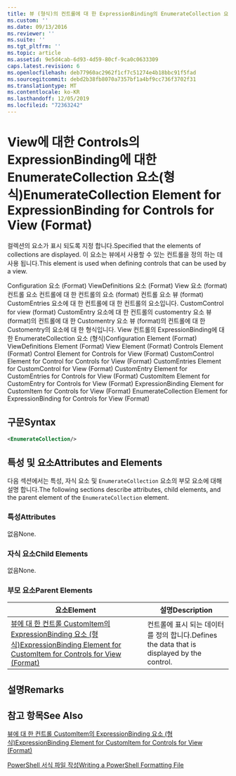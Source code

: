 ```yaml
---
title: 뷰 (형식)의 컨트롤에 대 한 ExpressionBinding의 EnumerateCollection 요소 | Microsoft Docs
ms.custom: ''
ms.date: 09/13/2016
ms.reviewer: ''
ms.suite: ''
ms.tgt_pltfrm: ''
ms.topic: article
ms.assetid: 9e5d4cab-6d93-4d59-80cf-9ca0c0633309
caps.latest.revision: 6
ms.openlocfilehash: deb77960ac2962f1cf7c51274e4b18bbc91f5fad
ms.sourcegitcommit: debd2b38fb8070a7357bf1a4bf9cc736f3702f31
ms.translationtype: MT
ms.contentlocale: ko-KR
ms.lasthandoff: 12/05/2019
ms.locfileid: "72363242"
---
```

# <a name="enumeratecollection-element-for-expressionbinding-for-controls-for-view-format"></a><span data-ttu-id="31e4c-102">View에 대한 Controls의 ExpressionBinding에 대한 EnumerateCollection 요소(형식)</span><span class="sxs-lookup"><span data-stu-id="31e4c-102">EnumerateCollection Element for ExpressionBinding for Controls for View (Format)</span></span>

<span data-ttu-id="31e4c-103">컬렉션의 요소가 표시 되도록 지정 합니다.</span><span class="sxs-lookup"><span data-stu-id="31e4c-103">Specified that the elements of collections are displayed.</span></span> <span data-ttu-id="31e4c-104">이 요소는 뷰에서 사용할 수 있는 컨트롤을 정의 하는 데 사용 됩니다.</span><span class="sxs-lookup"><span data-stu-id="31e4c-104">This element is used when defining controls that can be used by a view.</span></span>

<span data-ttu-id="31e4c-105">Configuration 요소 (Format) ViewDefinitions 요소 (Format) View 요소 (format) 컨트롤 요소 컨트롤에 대 한 컨트롤의 요소 (format) 컨트롤 요소 뷰 (format) CustomEntries 요소에 대 한 컨트롤에 대 한 컨트롤의 요소입니다. CustomControl for view (format) CustomEntry 요소에 대 한 컨트롤의 customentry 요소 뷰 (format)의 컨트롤에 대 한 Customentry 요소 뷰 (format)의 컨트롤에 대 한 Customentry의 요소에 대 한 형식입니다. View 컨트롤의 ExpressionBinding에 대 한 EnumerateCollection 요소 (형식)</span><span class="sxs-lookup"><span data-stu-id="31e4c-105">Configuration Element (Format) ViewDefinitions Element (Format) View Element (Format) Controls Element (Format) Control Element for Controls for View (Format) CustomControl Element for Control for Controls for View (Format) CustomEntries Element for CustomControl for View (Format) CustomEntry Element for CustomEntries for Controls for View (Format) CustomItem Element for CustomEntry for Controls for View (Format) ExpressionBinding Element for CustomItem for Controls for View (Format) EnumerateCollection Element for ExpressionBinding for Controls for View (Format)</span></span>

## <a name="syntax"></a><span data-ttu-id="31e4c-106">구문</span><span class="sxs-lookup"><span data-stu-id="31e4c-106">Syntax</span></span>

```xml
<EnumerateCollection/>
```

## <a name="attributes-and-elements"></a><span data-ttu-id="31e4c-107">특성 및 요소</span><span class="sxs-lookup"><span data-stu-id="31e4c-107">Attributes and Elements</span></span>

<span data-ttu-id="31e4c-108">다음 섹션에서는 특성, 자식 요소 및 `EnumerateCollection` 요소의 부모 요소에 대해 설명 합니다.</span><span class="sxs-lookup"><span data-stu-id="31e4c-108">The following sections describe attributes, child elements, and the parent element of the `EnumerateCollection` element.</span></span>

### <a name="attributes"></a><span data-ttu-id="31e4c-109">특성</span><span class="sxs-lookup"><span data-stu-id="31e4c-109">Attributes</span></span>

<span data-ttu-id="31e4c-110">없음</span><span class="sxs-lookup"><span data-stu-id="31e4c-110">None.</span></span>

### <a name="child-elements"></a><span data-ttu-id="31e4c-111">자식 요소</span><span class="sxs-lookup"><span data-stu-id="31e4c-111">Child Elements</span></span>

<span data-ttu-id="31e4c-112">없음</span><span class="sxs-lookup"><span data-stu-id="31e4c-112">None.</span></span>

### <a name="parent-elements"></a><span data-ttu-id="31e4c-113">부모 요소</span><span class="sxs-lookup"><span data-stu-id="31e4c-113">Parent Elements</span></span>

|<span data-ttu-id="31e4c-114">요소</span><span class="sxs-lookup"><span data-stu-id="31e4c-114">Element</span></span>|<span data-ttu-id="31e4c-115">설명</span><span class="sxs-lookup"><span data-stu-id="31e4c-115">Description</span></span>|
|-------------|-----------------|
|[<span data-ttu-id="31e4c-116">뷰에 대 한 컨트롤 CustomItem의 ExpressionBinding 요소 (형식)</span><span class="sxs-lookup"><span data-stu-id="31e4c-116">ExpressionBinding Element for CustomItem for Controls for View (Format)</span></span>](./expressionbinding-element-for-customitem-for-controls-for-view-format.md)|<span data-ttu-id="31e4c-117">컨트롤에 표시 되는 데이터를 정의 합니다.</span><span class="sxs-lookup"><span data-stu-id="31e4c-117">Defines the data that is displayed by the control.</span></span>|

## <a name="remarks"></a><span data-ttu-id="31e4c-118">설명</span><span class="sxs-lookup"><span data-stu-id="31e4c-118">Remarks</span></span>

## <a name="see-also"></a><span data-ttu-id="31e4c-119">참고 항목</span><span class="sxs-lookup"><span data-stu-id="31e4c-119">See Also</span></span>

[<span data-ttu-id="31e4c-120">뷰에 대 한 컨트롤 CustomItem의 ExpressionBinding 요소 (형식)</span><span class="sxs-lookup"><span data-stu-id="31e4c-120">ExpressionBinding Element for CustomItem for Controls for View (Format)</span></span>](./expressionbinding-element-for-customitem-for-controls-for-view-format.md)

[<span data-ttu-id="31e4c-121">PowerShell 서식 파일 작성</span><span class="sxs-lookup"><span data-stu-id="31e4c-121">Writing a PowerShell Formatting File</span></span>](./writing-a-powershell-formatting-file.md)
